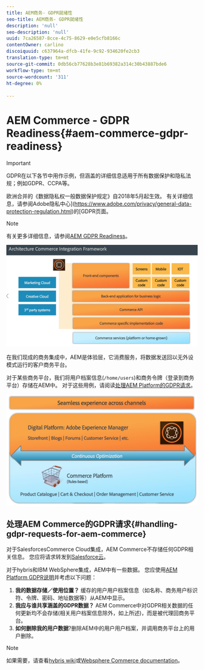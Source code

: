 ```yaml
---
title: AEM商务- GDPR就绪性
seo-title: AEM商务- GDPR就绪性
description: 'null'
seo-description: 'null'
uuid: 7ca26587-8cce-4c75-8629-e0e5cfb8166c
contentOwner: carlino
discoiquuid: c637964a-dfcb-41fe-9c92-934620fe2cb3
translation-type: tm+mt
source-git-commit: 0db56cb77628b3e81b69382a314c30b43887bde6
workflow-type: tm+mt
source-wordcount: '311'
ht-degree: 0%

---
```



# AEM Commerce - GDPR Readiness{#aem-commerce-gdpr-readiness}

>[!IMPORTANT]
>
>GDPR在以下各节中用作示例，但涵盖的详细信息适用于所有数据保护和隐私法规；例如GDPR、CCPA等。

欧洲合并的《数据隐私权一般数据保护规定》自2018年5月起生效。 有关详细信息，请参阅Adobe隐私中心](https://www.adobe.com/privacy/general-data-protection-regulation.html)的[GDPR页面。

>[!NOTE]
>
>有关更多详细信息，请参阅[AEM GDPR Readiness](/help/managing/data-protection-and-privacy.md)。

![screen_shot_2018-03-22at111606](assets/screen_shot_2018-03-22at111606.jpg)

在我们现成的商务集成中，AEM是体验层，它消费服务，将数据发送回以无外设模式运行的客户商务平台。

对于某些商务平台，我们将用户档案信息(`/home/users`)和商务令牌（登录到商务平台）存储在AEM中。 对于这些用例，请阅读[处理AEM Platform的GDPR请求](/help/sites-administering/handling-gdpr-requests-for-aem-platform.md)。

![screen_shot_2018-03-22at111621](assets/screen_shot_2018-03-22at111621.jpg)

## 处理AEM Commerce的GDPR请求{#handling-gdpr-requests-for-aem-commerce}

对于SalesforcesCommerce Cloud集成，AEM Commerce不存储任何GDPR相关信息。 您应将请求转发到[Salesforce云](https://documentation.demandware.com/)。

对于hybris和IBM WebSphere集成，AEM中有一些数据。 您应使用[AEM Platform GDPR说明](/help/sites-administering/handling-gdpr-requests-for-aem-platform.md)并考虑以下问题：

1. **我的数据存储／使用位置？** 缓存的用户用户档案信息（如名称、商务用户标识符、令牌、密码、地址数据等）从AEM中显示。
1. **我应与谁共享涵盖的GDPR数据？** AEM Commerce中对GDPR相关数据的任何更新均不会存储(相关用户档案信息除外，如上所述)，而是被代理回商务平台。
1. **如何删除我的用户数据**?删除AEM中的用户用户档案，并调用商务平台上的用户删除。

>[!NOTE]
>
>如果需要，请查看[hybris wiki](https://wiki.hybris.com/)或[Websphere Commerce documentation](https://www-01.ibm.com/support/docview.wss?uid=swg27036450)。


